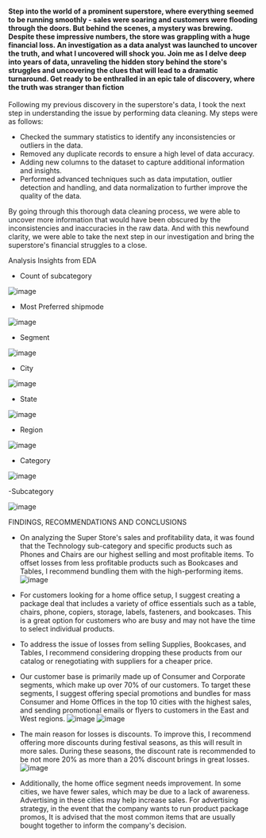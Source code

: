 #### Step into the world of a prominent superstore, where everything seemed to be running smoothly - sales were soaring and customers were flooding through the doors. But behind the scenes, a mystery was brewing. Despite these impressive numbers, the store was grappling with a huge financial loss. An investigation as a data analyst was launched to uncover the truth, and what I uncovered will shock you. Join me as I delve deep into years of data, unraveling the hidden story behind the store's struggles and uncovering the clues that will lead to a dramatic turnaround. Get ready to be enthralled in an epic tale of discovery, where the truth was stranger than fiction 

Following my previous discovery in the superstore's data, I took the next step in understanding the issue by performing data cleaning.
My steps were as follows:

- Checked the summary statistics to identify any inconsistencies or outliers in the data.
- Removed any duplicate records to ensure a high level of data accuracy.
- Adding new columns to the dataset to capture additional information and insights.
- Performed advanced techniques such as data imputation, outlier detection and handling, and data normalization to further improve the quality of the data.

By going through this thorough data cleaning process, we were able to uncover more information that would have been obscured by the inconsistencies and inaccuracies in the raw data. And with this newfound clarity, we were able to take the next step in our investigation and bring the superstore's financial struggles to a close.

Analysis Insights from EDA

- Count of subcategory

![image](https://user-images.githubusercontent.com/109746137/212703776-00634514-1500-4b94-9859-3d0e402223a7.png)

- Most Preferred shipmode

![image](https://user-images.githubusercontent.com/109746137/212704012-730720a4-cd34-404d-bd7f-6a8bff88a503.png)

- Segment

![image](https://user-images.githubusercontent.com/109746137/212704294-16feaf72-fb8a-460d-8f6d-0e9a49ca751d.png)

- City

![image](https://user-images.githubusercontent.com/109746137/212704575-de72decd-ede2-4f22-97df-08a824f04bb8.png)

- State

![image](https://user-images.githubusercontent.com/109746137/212704626-05d573a4-8bc6-4d01-943c-5884075d0645.png)

- Region

![image](https://user-images.githubusercontent.com/109746137/212704704-91f41f23-ef6c-4ca5-b543-fc6e31fc756d.png)

- Category

![image](https://user-images.githubusercontent.com/109746137/212704795-c3cb8bf4-486b-4ac7-8b13-546937fe111d.png)

-Subcategory

![image](https://user-images.githubusercontent.com/109746137/212704891-645f604b-3daa-4120-b5b2-b07d0dc3ea06.png)

FINDINGS, RECOMMENDATIONS AND CONCLUSIONS
- On analyzing the Super Store's sales and profitability data, it was found that the Technology sub-category and specific products such as Phones and Chairs are our highest selling and most profitable items. To offset losses from less profitable products such as Bookcases and Tables, I recommend bundling them with the high-performing items.
![image](https://user-images.githubusercontent.com/109746137/212701865-61e2f8f4-9656-423b-afaa-ce088341ee11.png)

- For customers looking for a home office setup, I suggest creating a package deal that includes a variety of office essentials such as a table, chairs, phone, copiers, storage, labels, fasteners, and bookcases. This is a great option for customers who are busy and may not have the time to select individual products.

- To address the issue of losses from selling Supplies, Bookcases, and Tables, I recommend considering dropping these products from our catalog or renegotiating with suppliers for a cheaper price.

- Our customer base is primarily made up of Consumer and Corporate segments, which make up over 70% of our customers. To target these segments, I suggest offering special promotions and bundles for mass Consumer and Home Offices in the top 10 cities with the highest sales, and sending promotional emails or flyers to customers in the East and West regions.
![image](https://user-images.githubusercontent.com/109746137/212702431-5d2e8c74-9dbe-4421-a3f4-c9d39d8ce000.png)
![image](https://user-images.githubusercontent.com/109746137/212702488-757430dc-b704-453f-9fce-7310fefdde93.png)

- The main reason for losses is discounts. To improve this, I recommend offering more discounts during festival seasons, as this will result in more sales. During these seasons, the discount rate is recommended to be not more 20% as more than a 20% discount brings in great losses.
![image](https://user-images.githubusercontent.com/109746137/212701635-8cfdf25d-28ac-46ce-8e8a-780dafd48eeb.png)

- Additionally, the home office segment needs improvement. In some cities, we have fewer sales, which may be due to a lack of awareness. Advertising in these cities may help increase sales. For advertising strategy, in the event that the company wants to run product package promos, It is advised that the most common items that are usually bought together to inform the company's decision.
